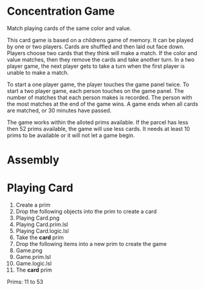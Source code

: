 # Concentration Game

Match playing cards of the same color and value. 

This card game is based on a childrens game of memory. It can be played by one or two players. Cards are shuffled and then laid out face down. Players choose two cards that they think will make a match. If the color and value matches, then they remove the cards and take another turn. In a two player game, the next player gets to take a turn when the first player is unable to make a match.

To start a one player game, the player touches the game panel twice. To start a two player game, each person touches on the game panel. The number of matches that each person makes is recorded. The person with the most matches at the end of the game wins. A game ends when all cards are matched, or 30 minutes have passed. 

The game works within the alloted prims available. If the parcel has less then 52 prims available, the game will use less cards. It needs at least 10 prims to be available or it will not let a game begin.

# Assembly
# Playing Card

 1. Create a prim
 1. Drop the following objects into the prim to create a card
   1. Playing Card.png
   1. Playing Card.prim.lsl
   1. Playing Card.logic.lsl
 1. Take the **card** prim
 1. Drop the following items into a new prim to create the game
   1. Game.png
   1. Game.prim.lsl
   1. Game.logic.lsl
   1. The **card** prim


Prims: 11 to 53
